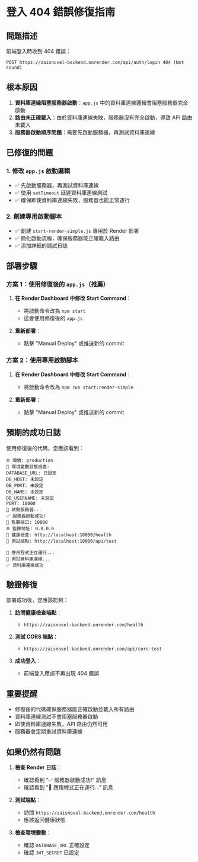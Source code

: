 # 登入 404 錯誤修復指南

## 問題描述

前端登入時收到 404 錯誤：
```
POST https://zaisnovel-backend.onrender.com/api/auth/login 404 (Not Found)
```

## 根本原因

1. **資料庫連線阻塞服務器啟動**：`app.js` 中的資料庫連線邏輯會阻塞服務器完全啟動
2. **路由未正確載入**：由於資料庫連線失敗，服務器沒有完全啟動，導致 API 路由未載入
3. **服務器啟動順序問題**：需要先啟動服務器，再測試資料庫連線

## 已修復的問題

### 1. 修改 `app.js` 啟動邏輯
- ✅ 先啟動服務器，再測試資料庫連線
- ✅ 使用 `setTimeout` 延遲資料庫連線測試
- ✅ 確保即使資料庫連線失敗，服務器也能正常運行

### 2. 創建專用啟動腳本
- ✅ 創建 `start-render-simple.js` 專用於 Render 部署
- ✅ 簡化啟動流程，確保服務器能正確載入路由
- ✅ 添加詳細的調試日誌

## 部署步驟

### 方案 1：使用修復後的 `app.js`（推薦）

1. **在 Render Dashboard 中修改 Start Command**：
   - 將啟動命令改為 `npm start`
   - 這會使用修復後的 `app.js`

2. **重新部署**：
   - 點擊 "Manual Deploy" 或推送新的 commit

### 方案 2：使用專用啟動腳本

1. **在 Render Dashboard 中修改 Start Command**：
   - 將啟動命令改為 `npm run start:render-simple`

2. **重新部署**：
   - 點擊 "Manual Deploy" 或推送新的 commit

## 預期的成功日誌

使用修復後的代碼，您應該看到：

```
🌐 環境: production
🔧 環境變數狀態檢查:
DATABASE_URL: 已設定
DB_HOST: 未設定
DB_PORT: 未設定
DB_NAME: 未設定
DB_USERNAME: 未設定
PORT: 10000
🚀 啟動服務器...
✅ 服務器啟動成功!
📍 監聽端口: 10000
🌐 監聽地址: 0.0.0.0
🏥 健康檢查: http://localhost:10000/health
🧪 測試端點: http://localhost:10000/api/test

🚀 應用程式正在運行...
🔌 測試資料庫連線...
✅ 資料庫連線成功
```

## 驗證修復

部署成功後，您應該能夠：

1. **訪問健康檢查端點**：
   - `https://zaisnovel-backend.onrender.com/health`

2. **測試 CORS 端點**：
   - `https://zaisnovel-backend.onrender.com/api/cors-test`

3. **成功登入**：
   - 前端登入應該不再出現 404 錯誤

## 重要提醒

- 修復後的代碼確保服務器能正確啟動並載入所有路由
- 資料庫連線測試不會阻塞服務器啟動
- 即使資料庫連線失敗，API 路由仍然可用
- 服務器會定期重試資料庫連線

## 如果仍然有問題

1. **檢查 Render 日誌**：
   - 確認看到 "✅ 服務器啟動成功!" 訊息
   - 確認看到 "🚀 應用程式正在運行..." 訊息

2. **測試端點**：
   - 訪問 `https://zaisnovel-backend.onrender.com/health`
   - 應該返回健康狀態

3. **檢查環境變數**：
   - 確認 `DATABASE_URL` 正確設定
   - 確認 `JWT_SECRET` 已設定

